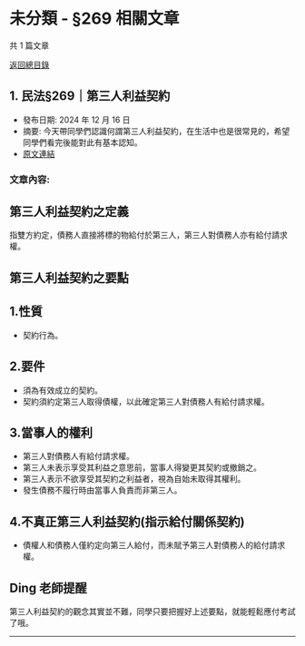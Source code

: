 # 未分類 - §269 相關文章

共 1 篇文章

[返回總目錄](00_總目錄.md)

## 1. 民法§269｜第三人利益契約

- 發布日期: 2024 年 12 月 16 日
- 摘要: 今天帶同學們認識何謂第三人利益契約，在生活中也是很常見的，希望同學們看完後能對此有基本認知。
- [原文連結](https://www.jasper-realestate.com/%e6%b0%91%e6%b3%95269_%e7%ac%ac%e4%b8%89%e4%ba%ba_%e5%88%a9%e7%9b%8a%e5%a5%91%e7%b4%84/)

### 文章內容:

## 第三人利益契約之定義

指雙方約定，債務人直接將標的物給付於第三人，第三人對債務人亦有給付請求權。

## 第三人利益契約之要點

## 1.性質

- 契約行為。

## 2.要件

- 須為有效成立的契約。
- 契約須約定第三人取得債權，以此確定第三人對債務人有給付請求權。

## 3.當事人的權利

- 第三人對債務人有給付請求權。
- 第三人未表示享受其利益之意思前，當事人得變更其契約或撤銷之。
- 第三人表示不欲享受其契約之利益者，視為自始未取得其權利。
- 發生債務不履行時由當事人負責而非第三人。

## 4.不真正第三人利益契約(指示給付關係契約)

- 債權人和債務人僅約定向第三人給付，而未賦予第三人對債務人的給付請求權。

## Ding 老師提醒

第三人利益契約的觀念其實並不難，同學只要把握好上述要點，就能輕鬆應付考試了哦。

---


